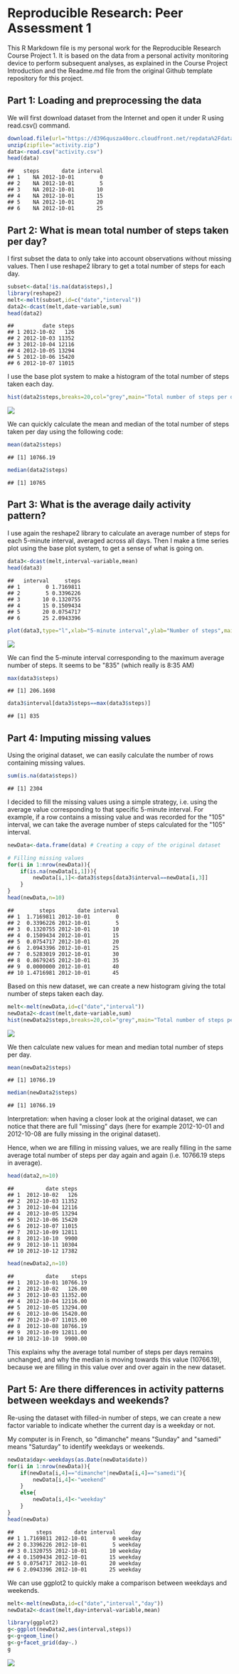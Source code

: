 # Reproducible Research: Peer Assessment 1

This R Markdown file is my personal work for the Reproducible Research Course Project 1. It is based on the data from a personal activity monitoring device to perform subsequent analyses, as explained in the Course Project Introduction and the Readme.md file from the original Github template repository for this project.


## Part 1: Loading and preprocessing the data

We will first download dataset from the Internet and open it under R using read.csv() command.


```r
download.file(url="https://d396qusza40orc.cloudfront.net/repdata%2Fdata%2Factivity.zip",destfile="activity.zip") # I am using Windows, I don't need to specify method="curl"
unzip(zipfile="activity.zip")
data<-read.csv("activity.csv")
head(data)
```

```
##   steps       date interval
## 1    NA 2012-10-01        0
## 2    NA 2012-10-01        5
## 3    NA 2012-10-01       10
## 4    NA 2012-10-01       15
## 5    NA 2012-10-01       20
## 6    NA 2012-10-01       25
```

## Part 2: What is mean total number of steps taken per day?

I first subset the data to only take into account observations without missing values. Then I use reshape2 library to get a total number of steps for each day.


```r
subset<-data[!is.na(data$steps),]
library(reshape2)
melt<-melt(subset,id=c("date","interval"))
data2<-dcast(melt,date~variable,sum)
head(data2)
```

```
##         date steps
## 1 2012-10-02   126
## 2 2012-10-03 11352
## 3 2012-10-04 12116
## 4 2012-10-05 13294
## 5 2012-10-06 15420
## 6 2012-10-07 11015
```

I use the base plot system to make a histogram of the total number of steps taken each day.


```r
hist(data2$steps,breaks=20,col="grey",main="Total number of steps per day",xlab="Steps per day",ylab="Count (Days)")
```

![](PA1_template_files/figure-html/unnamed-chunk-3-1.png) 

We can quickly calculate the mean and median of the total number of steps taken per day using the following code:


```r
mean(data2$steps)
```

```
## [1] 10766.19
```

```r
median(data2$steps)
```

```
## [1] 10765
```

## Part 3: What is the average daily activity pattern?

I use again the reshape2 library to calculate an average number of steps for each 5-minute interval, averaged across all days. Then I make a time series plot using the base plot system, to get a sense of what is going on.


```r
data3<-dcast(melt,interval~variable,mean)
head(data3)
```

```
##   interval     steps
## 1        0 1.7169811
## 2        5 0.3396226
## 3       10 0.1320755
## 4       15 0.1509434
## 5       20 0.0754717
## 6       25 2.0943396
```

```r
plot(data3,type="l",xlab="5-minute interval",ylab="Number of steps",main="Average Daily Activity Pattern")
```

![](PA1_template_files/figure-html/unnamed-chunk-5-1.png) 

We can find the 5-minute interval corresponding to the maximum average number of steps. It seems to be "835" (which really is 8:35 AM)


```r
max(data3$steps)
```

```
## [1] 206.1698
```

```r
data3$interval[data3$steps==max(data3$steps)]
```

```
## [1] 835
```

## Part 4: Imputing missing values

Using the original dataset, we can easily calculate the number of rows containing missing values.


```r
sum(is.na(data$steps))
```

```
## [1] 2304
```

I decided to fill the missing values using a simple strategy, i.e. using the average value corresponding to that specific 5-minute interval. For example, if a row contains a missing value and was recorded for the "105" interval, we can take the average number of steps calculated for the "105" interval.


```r
newData<-data.frame(data) # Creating a copy of the original dataset

# Filling missing values
for(i in 1:nrow(newData)){
    if(is.na(newData[i,1])){
        newData[i,1]<-data3$steps[data3$interval==newData[i,3]]
    }
}
head(newData,n=10)
```

```
##        steps       date interval
## 1  1.7169811 2012-10-01        0
## 2  0.3396226 2012-10-01        5
## 3  0.1320755 2012-10-01       10
## 4  0.1509434 2012-10-01       15
## 5  0.0754717 2012-10-01       20
## 6  2.0943396 2012-10-01       25
## 7  0.5283019 2012-10-01       30
## 8  0.8679245 2012-10-01       35
## 9  0.0000000 2012-10-01       40
## 10 1.4716981 2012-10-01       45
```

Based on this new dataset, we can create a new histogram giving the total number of steps taken each day.


```r
melt<-melt(newData,id=c("date","interval"))
newData2<-dcast(melt,date~variable,sum)
hist(newData2$steps,breaks=20,col="grey",main="Total number of steps per day",xlab="Steps per day",ylab="Count (Days)")
```

![](PA1_template_files/figure-html/unnamed-chunk-9-1.png) 

We then calculate new values for mean and median total number of steps per day.


```r
mean(newData2$steps)
```

```
## [1] 10766.19
```

```r
median(newData2$steps)
```

```
## [1] 10766.19
```

Interpretation: when having a closer look at the original dataset, we can notice that there are full "missing" days (here for example 2012-10-01 and 2012-10-08 are fully missing in the original dataset).  

Hence, when we are filling in missing values, we are really filling in the same average total number of steps per day again and again (i.e. 10766.19 steps in average).  



```r
head(data2,n=10)
```

```
##          date steps
## 1  2012-10-02   126
## 2  2012-10-03 11352
## 3  2012-10-04 12116
## 4  2012-10-05 13294
## 5  2012-10-06 15420
## 6  2012-10-07 11015
## 7  2012-10-09 12811
## 8  2012-10-10  9900
## 9  2012-10-11 10304
## 10 2012-10-12 17382
```

```r
head(newData2,n=10)
```

```
##          date    steps
## 1  2012-10-01 10766.19
## 2  2012-10-02   126.00
## 3  2012-10-03 11352.00
## 4  2012-10-04 12116.00
## 5  2012-10-05 13294.00
## 6  2012-10-06 15420.00
## 7  2012-10-07 11015.00
## 8  2012-10-08 10766.19
## 9  2012-10-09 12811.00
## 10 2012-10-10  9900.00
```

This explains why the average total number of steps per days remains unchanged, and why the median is moving towards this value (10766.19), because we are filling in this value over and over again in the new dataset.

## Part 5: Are there differences in activity patterns between weekdays and weekends?

Re-using the dataset with filled-in number of steps, we can create a new factor variable to indicate whether the current day is a weekday or not.  

My computer is in French, so "dimanche" means "Sunday" and "samedi" means "Saturday" to identify weekdays or weekends.


```r
newData$day<-weekdays(as.Date(newData$date))
for(i in 1:nrow(newData)){
    if(newData[i,4]=="dimanche"|newData[i,4]=="samedi"){
        newData[i,4]<-"weekend"
    }
    else{
        newData[i,4]<-"weekday"
    }
}
head(newData)
```

```
##       steps       date interval     day
## 1 1.7169811 2012-10-01        0 weekday
## 2 0.3396226 2012-10-01        5 weekday
## 3 0.1320755 2012-10-01       10 weekday
## 4 0.1509434 2012-10-01       15 weekday
## 5 0.0754717 2012-10-01       20 weekday
## 6 2.0943396 2012-10-01       25 weekday
```

We can use ggplot2 to quickly make a comparison between weekdays and weekends.


```r
melt<-melt(newData,id=c("date","interval","day"))
newData2<-dcast(melt,day+interval~variable,mean)

library(ggplot2)
g<-ggplot(newData2,aes(interval,steps))
g<-g+geom_line()
g<-g+facet_grid(day~.)
g
```

![](PA1_template_files/figure-html/unnamed-chunk-13-1.png) 
